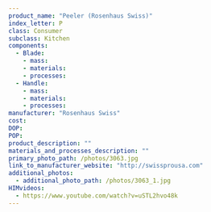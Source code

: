 ```yaml
---
product_name: "Peeler (Rosenhaus Swiss)"
index_letter: P
class: Consumer
subclass: Kitchen
components:
  - Blade:
    - mass: 
    - materials:
    - processes:
  - Handle:
    - mass: 
    - materials:
    - processes:
manufacturer: "Rosenhaus Swiss"
cost: 
DOP: 
POP: 
product_description: ""
materials_and_processes_description: ""
primary_photo_path: /photos/3063.jpg
link_to_manufacturer_website: "http://swissprousa.com"
additional_photos:
  - additional_photo_path: /photos/3063_1.jpg
HIMvideos:
  - https://www.youtube.com/watch?v=uSTL2hvo48k
---
```

